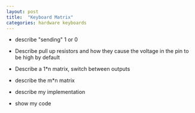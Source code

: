```yaml
---
layout: post
title:  "Keyboard Matrix"
categories: hardware keyboards
---
```


- describe "sending" 1 or 0

- Describe pull up resistors and how they cause the voltage in the pin to be high by default

- Describe a 1*n matrix, switch between outputs

- describe the m*n matrix

- describe my implementation

- show my code